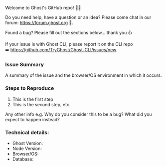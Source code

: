 Welcome to Ghost's GitHub repo! 👋🎉

Do you need help, have a question or an idea? Please come chat in our forum: https://forum.ghost.org 👫.

Found a bug? Please fill out the sections below... thank you 👍

If your issue is with Ghost CLI, please report it on the CLI repo ➡️ https://github.com/TryGhost/Ghost-CLI/issues/new.

### Issue Summary

A summary of the issue and the browser/OS environment in which it occurs.

### Steps to Reproduce

1. This is the first step
2. This is the second step, etc.

Any other info e.g. Why do you consider this to be a bug? What did you expect to happen instead?

### Technical details:

* Ghost Version:
* Node Version:
* Browser/OS:
* Database:
